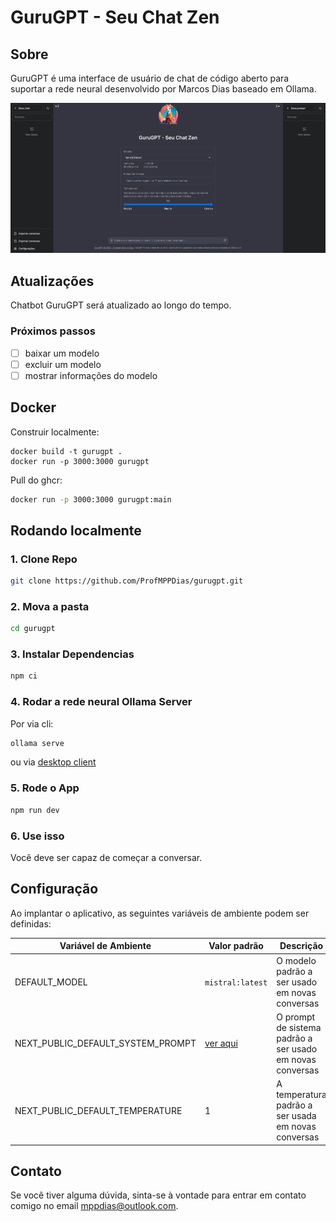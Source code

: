 # GuruGPT - Seu Chat Zen

## Sobre
GuruGPT é uma interface de usuário de chat de código aberto para suportar a rede neural desenvolvido por Marcos Dias baseado em Ollama.

![Chatbot Ollama](./public/screenshots/gurugpt_print.png)

## Atualizações
Chatbot GuruGPT será atualizado ao longo do tempo.

### Próximos passos
- [ ] baixar um modelo
- [ ] excluir um modelo
- [ ] mostrar informações do modelo

## Docker
Construir localmente:
```shell
docker build -t gurugpt .
docker run -p 3000:3000 gurugpt
```

Pull do ghcr:

```bash
docker run -p 3000:3000 gurugpt:main
```

## Rodando localmente

### 1. Clone Repo

```bash
git clone https://github.com/ProfMPPDias/gurugpt.git
```

### 2. Mova a pasta

```bash
cd gurugpt
```

### 3. Instalar Dependencias

```bash
npm ci
```

### 4. Rodar a rede neural Ollama Server

Por via cli:

```bash
ollama serve
```

ou via [desktop client](https://ollama.ai/download)

### 5. Rode o App

```bash
npm run dev
```

### 6. Use isso

Você deve ser capaz de começar a conversar.

## Configuração

Ao implantar o aplicativo, as seguintes variáveis de ambiente podem ser definidas:

| Variável de Ambiente              | Valor padrão                   | Descrição                                                                                                                                 |
| --------------------------------- | ------------------------------ | ----------------------------------------------------------------------------------------------------------------------------------------- |
| DEFAULT_MODEL                     | `mistral:latest`               | O modelo padrão a ser usado em novas conversas                                                                                            |
| NEXT_PUBLIC_DEFAULT_SYSTEM_PROMPT | [ver aqui](utils/app/const.ts) | O prompt de sistema padrão a ser usado em novas conversas                                                                                 |
| NEXT_PUBLIC_DEFAULT_TEMPERATURE   | 1                              | A temperatura padrão a ser usada em novas conversas                                                                                       |

## Contato

Se você tiver alguma dúvida, sinta-se à vontade para entrar em contato comigo no email mppdias@outlook.com.
